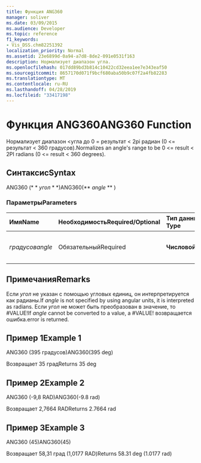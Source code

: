 ```yaml
---
title: Функция ANG360
manager: soliver
ms.date: 03/09/2015
ms.audience: Developer
ms.topic: reference
f1_keywords:
- Vis_DSS.chm82251392
localization_priority: Normal
ms.assetid: 23e6899d-0a94-a7d8-8de2-091e0531f163
description: Нормализует диапазон угла.
ms.openlocfilehash: 017dd89bd3b814c10422cd32eea1ee7e343eaf50
ms.sourcegitcommit: 8657170d071f9bcf680aba50b9c07f2a4fb82283
ms.translationtype: MT
ms.contentlocale: ru-RU
ms.lasthandoff: 04/28/2019
ms.locfileid: "33417198"
---
```

# <a name="ang360-function"></a><span data-ttu-id="7110b-103">Функция ANG360</span><span class="sxs-lookup"><span data-stu-id="7110b-103">ANG360 Function</span></span>

<span data-ttu-id="7110b-104">Нормализует диапазон \<угла до 0 = результат \< 2pi радиан (0 \<= результат \< 360 градусов).</span><span class="sxs-lookup"><span data-stu-id="7110b-104">Normalizes an angle's range to be 0 \<= result \< 2PI radians (0 \<= result \< 360 degrees).</span></span>
  
## <a name="syntax"></a><span data-ttu-id="7110b-105">Синтаксис</span><span class="sxs-lookup"><span data-stu-id="7110b-105">Syntax</span></span>

<span data-ttu-id="7110b-106">ANG360 (\* \* *угол* \* \*)</span><span class="sxs-lookup"><span data-stu-id="7110b-106">ANG360(\*\* *angle* \*\* )</span></span> 
  
### <a name="parameters"></a><span data-ttu-id="7110b-107">Параметры</span><span class="sxs-lookup"><span data-stu-id="7110b-107">Parameters</span></span>

|<span data-ttu-id="7110b-108">**Имя**</span><span class="sxs-lookup"><span data-stu-id="7110b-108">**Name**</span></span>|<span data-ttu-id="7110b-109">**Необходимость**</span><span class="sxs-lookup"><span data-stu-id="7110b-109">**Required/Optional**</span></span>|<span data-ttu-id="7110b-110">**Тип данных**</span><span class="sxs-lookup"><span data-stu-id="7110b-110">**Data Type**</span></span>|<span data-ttu-id="7110b-111">**Описание**</span><span class="sxs-lookup"><span data-stu-id="7110b-111">**Description**</span></span>|
|:-----|:-----|:-----|:-----|
| <span data-ttu-id="7110b-112">_градусов_</span><span class="sxs-lookup"><span data-stu-id="7110b-112">_angle_</span></span> <br/> |<span data-ttu-id="7110b-113">Обязательный</span><span class="sxs-lookup"><span data-stu-id="7110b-113">Required</span></span>  <br/> |<span data-ttu-id="7110b-114">**Числовой**</span><span class="sxs-lookup"><span data-stu-id="7110b-114">**Numeric**</span></span> <br/> |<span data-ttu-id="7110b-115">Угол для нормализации.</span><span class="sxs-lookup"><span data-stu-id="7110b-115">The angle to be normalized.</span></span>  <br/> |
   
## <a name="remarks"></a><span data-ttu-id="7110b-116">Примечания</span><span class="sxs-lookup"><span data-stu-id="7110b-116">Remarks</span></span>

<span data-ttu-id="7110b-117">Если *угол* не указан с помощью угловых единиц, он интерпретируется как радианы.</span><span class="sxs-lookup"><span data-stu-id="7110b-117">If  *angle*  is not specified by using angular units, it is interpreted as radians.</span></span> <span data-ttu-id="7110b-118">Если *угол* не может быть преобразован в значение, то #VALUE!</span><span class="sxs-lookup"><span data-stu-id="7110b-118">If  *angle*  cannot be converted to a value, a #VALUE!</span></span> <span data-ttu-id="7110b-119">возвращается ошибка.</span><span class="sxs-lookup"><span data-stu-id="7110b-119">error is returned.</span></span> 
  
## <a name="example-1"></a><span data-ttu-id="7110b-120">Пример 1</span><span class="sxs-lookup"><span data-stu-id="7110b-120">Example 1</span></span>

<span data-ttu-id="7110b-121">ANG360 (395 градусов)</span><span class="sxs-lookup"><span data-stu-id="7110b-121">ANG360(395 deg)</span></span>
  
<span data-ttu-id="7110b-122">Возвращает 35 град</span><span class="sxs-lookup"><span data-stu-id="7110b-122">Returns 35 deg</span></span>
  
## <a name="example-2"></a><span data-ttu-id="7110b-123">Пример 2</span><span class="sxs-lookup"><span data-stu-id="7110b-123">Example 2</span></span>

<span data-ttu-id="7110b-124">ANG360 (-9,8 RAD)</span><span class="sxs-lookup"><span data-stu-id="7110b-124">ANG360(-9.8 rad)</span></span>
  
<span data-ttu-id="7110b-125">Возвращает 2,7664 RAD</span><span class="sxs-lookup"><span data-stu-id="7110b-125">Returns 2.7664 rad</span></span>
  
## <a name="example-3"></a><span data-ttu-id="7110b-126">Пример 3</span><span class="sxs-lookup"><span data-stu-id="7110b-126">Example 3</span></span>

<span data-ttu-id="7110b-127">ANG360 (45)</span><span class="sxs-lookup"><span data-stu-id="7110b-127">ANG360(45)</span></span>
  
<span data-ttu-id="7110b-128">Возвращает 58,31 град (1,0177 RAD)</span><span class="sxs-lookup"><span data-stu-id="7110b-128">Returns 58.31 deg (1.0177 rad)</span></span>
  


